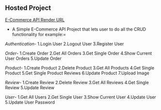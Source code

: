 ## Hosted Project

[E-Commerce API Render URL](https://e-commerce-api-n1c3.onrender.com)

- A Simple E-Commerce API Project that lets user to do all the CRUD functionality for example:=

 *Authentication*-
    1.Login User
    2.Logout User
    3.Register User



  *Order*-
    1.Create Order
    2.Get All Orders
    3.Get Single Order
    4.Show Current User Orders
    5.Update Order



*Product*-
     1.Create Product
     2.Delete Product
     3.Get All Products
     4.Get Single Product
     5.Get Single Product Reviews
     6.Update Product
     7.Upload Image



*Review*-
  1.Create Review
  2.Delete Review
  3.Get All Reviews
  4.Get Single Review
  5.Update Review


*User*-
  1.Get All Users 
  2.Get Single User
  3.Show Current User
  4.Update User
  5.Update User Password
